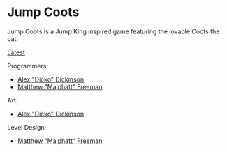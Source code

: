 # Jump Coots
Jump Coots is a Jump King inspired game featuring the lovable Coots the cat!

[Latest](https://github.com/Malphatt/LudwigJam2023/releases/latest)
 
Programmers:
* [Alex "Dicko" Dickinson](https://github.com/DickinsonAlex)
* [Matthew "Malphatt" Freeman](https://github.com/Malphatt)
  
Art:
* [Alex "Dicko" Dickinson](https://github.com/DickinsonAlex)


Level Design:
* [Matthew "Malphatt" Freeman](https://github.com/Malphatt)
